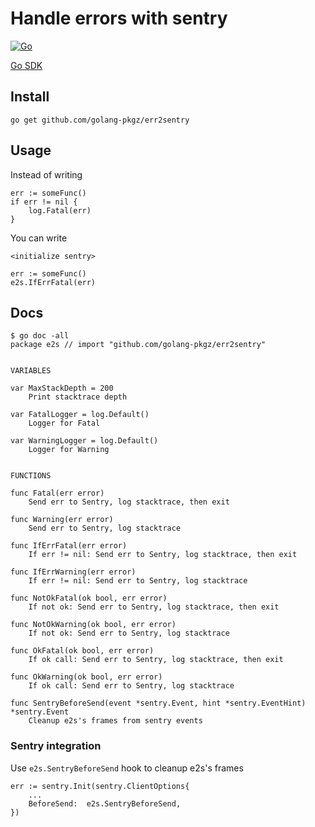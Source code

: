 # Handle errors with sentry
[![Go](https://github.com/golang-pkgz/err2sentry/actions/workflows/go.yml/badge.svg)](https://github.com/golang-pkgz/err2sentry/actions/)

[Go SDK](https://docs.sentry.io/platforms/go/)

## Install
```
go get github.com/golang-pkgz/err2sentry
```

## Usage
Instead of writing
```golang
err := someFunc()
if err != nil {
    log.Fatal(err)
}
```

You can write
```golang
<initialize sentry>

err := someFunc()
e2s.IfErrFatal(err)
```

## Docs
```shell
$ go doc -all
package e2s // import "github.com/golang-pkgz/err2sentry"


VARIABLES

var MaxStackDepth = 200
    Print stacktrace depth

var FatalLogger = log.Default()
    Logger for Fatal

var WarningLogger = log.Default()
    Logger for Warning


FUNCTIONS

func Fatal(err error)
    Send err to Sentry, log stacktrace, then exit

func Warning(err error)
    Send err to Sentry, log stacktrace

func IfErrFatal(err error)
    If err != nil: Send err to Sentry, log stacktrace, then exit

func IfErrWarning(err error)
    If err != nil: Send err to Sentry, log stacktrace

func NotOkFatal(ok bool, err error)
    If not ok: Send err to Sentry, log stacktrace, then exit

func NotOkWarning(ok bool, err error)
    If not ok: Send err to Sentry, log stacktrace

func OkFatal(ok bool, err error)
    If ok call: Send err to Sentry, log stacktrace, then exit

func OkWarning(ok bool, err error)
    If ok call: Send err to Sentry, log stacktrace

func SentryBeforeSend(event *sentry.Event, hint *sentry.EventHint) *sentry.Event
    Cleanup e2s's frames from sentry events
```

### Sentry integration
Use `e2s.SentryBeforeSend` hook to cleanup e2s's frames
```golang
err := sentry.Init(sentry.ClientOptions{
    ...
    BeforeSend:  e2s.SentryBeforeSend,
})
```
